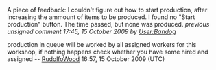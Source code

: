 A piece of feedback: I couldn't figure out how to start production,
after increasing the ammount of items to be produced. I found no "Start
production" button. The time passed, but none was produced. *previous
unsigned comment 17:45, 15 October 2009 by
[User:Bandog](User:Bandog "wikilink")*


production in queue will be worked by all assigned workers for this
workshop, if nothing happens check whether you have some hired and
assigned -- [RudolfoWood](User:RudolfoWood "wikilink") 16:57, 15 October
2009 (UTC)